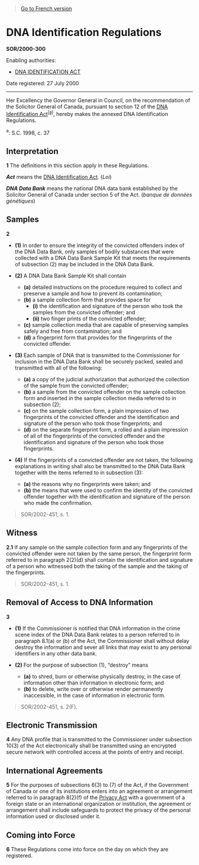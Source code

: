 > [Go to French version](/fr/Règlements/Décrets,%20ordonnances%20et%20règlements%20statutaires/2000/300.md)

# DNA Identification Regulations

**SOR/2000-300**

Enabling authorities: 
- [DNA IDENTIFICATION ACT](/en/Acts/Statutes%20of%20Canada/1998/c.%2037.md)

Date registered: 27 July 2000

----------

Her Excellency the Governor General in Council, on the recommendation of the Solicitor General of Canada, pursuant to section 12 of the [DNA Identification Act](/en/Acts/Statutes%20of%20Canada/1998/c.%2037.md)<sup><a href='#fn_SOR-2000-300_e_hq_1298'>[a]</a></sup>, hereby makes the annexed DNA Identification Regulations.

<a name='fn_SOR-2000-300_e_hq_1298'><sup>a</sup></a>: S.C. 1998, c. 37<br />




## Interpretation


**1** The definitions in this section apply in these Regulations.

***Act*** means the [DNA Identification Act](/en/Acts/Statutes%20of%20Canada/1998/c.%2037.md). (*Loi*)

***DNA Data Bank*** means the national DNA data bank established by the Solicitor General of Canada under section 5 of the Act. (*banque de données génétiques*)




## Samples


**2** 

- **(1)** In order to ensure the integrity of the convicted offenders index of the DNA Data Bank, only samples of bodily substances that were collected with a DNA Data Bank Sample Kit that meets the requirements of subsection (2) may be included in the DNA Data Bank.

- **(2)** A DNA Data Bank Sample Kit shall contain
	- **(a)** detailed instructions on the procedure required to collect and preserve a sample and how to prevent its contamination;
	- **(b)** a sample collection form that provides space for
		- **(i)** the identification and signature of the person who took the samples from the convicted offender; and
		- **(ii)** two finger prints of the convicted offender;
	- **(c)** sample collection media that are capable of preserving samples safely and free from contamination; and
	- **(d)** a fingerprint form that provides for the fingerprints of the convicted offender.

- **(3)** Each sample of DNA that is transmitted to the Commissioner for inclusion in the DNA Data Bank shall be securely packed, sealed and transmitted with all of the following:
	- **(a)** a copy of the judicial authorization that authorized the collection of the sample from the convicted offender;
	- **(b)** a sample from the convicted offender on the sample collection form and inserted in the sample collection media referred to in subsection (2);
	- **(c)** on the sample collection form, a plain impression of two fingerprints of the convicted offender and the identification and signature of the person who took those fingerprints; and
	- **(d)** on the separate fingerprint form, a rolled and a plain impression of all of the fingerprints of the convicted offender and the identification and signature of the person who took those fingerprints.

- **(4)** If the fingerprints of a convicted offender are not taken, the following explanations in writing shall also be transmitted to the DNA Data Bank together with the items referred to in subsection (3):
	- **(a)** the reasons why no fingerprints were taken; and
	- **(b)** the means that were used to confirm the identity of the convicted offender together with the identification and signature of the person who made the confirmation.
> SOR/2002-451, s. 1.





## Witness


**2.1** If any sample on the sample collection form and any fingerprints of the convicted offender were not taken by the same person, the fingerprint form referred to in paragraph 2(2)(d) shall contain the identification and signature of a person who witnessed both the taking of the sample and the taking of the fingerprints.
> SOR/2002-451, s. 1.





## Removal of Access to DNA Information


**3** 

- **(1)** If the Commissioner is notified that DNA information in the crime scene index of the DNA Data Bank relates to a person referred to in paragraph 8.1(a) or (b) of the Act, the Commissioner shall without delay destroy the information and sever all links that may exist to any personal identifiers in any other data bank.

- **(2)** For the purpose of subsection (1), “destroy” means
	- **(a)** to shred, burn or otherwise physically destroy, in the case of information other than information in electronic form; and
	- **(b)** to delete, write over or otherwise render permanently inaccessible, in the case of information in electronic form.
> SOR/2002-451, s. 2(F).





## Electronic Transmission


**4** Any DNA profile that is transmitted to the Commissioner under subsection 10(3) of the Act electronically shall be transmitted using an encrypted secure network with controlled access at the points of entry and receipt.




## International Agreements


**5** For the purposes of subsections 6(3) to (7) of the Act, if the Government of Canada or one of its institutions enters into an agreement or arrangement referred to in paragraph 8(2)(f) of the [Privacy Act](/en/Acts/Revised%20Statutes%20of%20Canada/P/P-21.md) with a government of a foreign state or an international organization or institution, the agreement or arrangement shall include safeguards to protect the privacy of the personal information used or disclosed under it.




## Coming into Force


**6** These Regulations come into force on the day on which they are registered.


